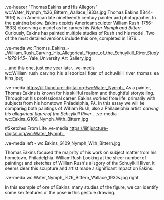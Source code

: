 .ve-header "Thomas Eakins and His Allegory" wc:Water_Nymph_%26_Bittern_Wallace_1930s.jpg
Thomas Eakins (1844-1916) is an American late ninetheenth century painter and photographer. In the painting below, Eakins depicts American sculptor William Rush (1756-1833) observing a model as he carves his *Water Nymph and Bittern.* Curiously, Eakins has painted multiple studies of Rush and his model. Two of the most detailed versions include this one, completed in 1876...

.ve-media wc:Thomas_Eakins_-_William_Rush_Carving_His_Allegorical_Figure_of_the_Schuylkill_River,_Study_-_1979.14.5_-_Yale_University_Art_Gallery.jpg

...and this one, just one year later. 
.ve-media wc:William_rush_carving_his_allegorical_figur_of_schuylkill_river_thomas_eakins.jpeg 

.ve-media https://iiif.juncture-digital.org/wc:Water_Nymph_
As a painter, Thomas Eakins is known for his skillful realism and thoughtful storytelling. Throughout his professional career, Eakins worked from life, primarily with subjects from his hometown Philadelphia, PA. In this essay we will be comparing both paintings of William Rush, also a Philadelphia artist, *carving his allegorical figure of the Schuylkill River*... 
.ve-media wc:Eakins_G109_Nymph_With_Bittern.jpg

#Sketches From Life
.ve-media https://iiif.juncture-digital.org/wc:Water_Nymph_

.ve-media left
    - wc:Eakins_G109_Nymph_With_Bittern.jpg

Thomas Eakins focused the majority of his work on subject matter from his hometown, Philadelphia. William Rush Looking at the sheer number of paintings and sketches of William Rush's allegory of the Schuylkill River, it seems clear this sculpture and artist made a significant impact on Eakins. 

.ve-media wc:Water_Nymph_%26_Bittern_Wallace_1930s.jpg right

In this example of one of Eakins' many studies of the figure, we can identify some key features of the pose in this gesture drawing. 
